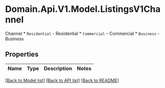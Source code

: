 # Domain.Api.V1.Model.ListingsV1Channel
Channel  * `Residential` - Residential * `Commercial` - Commercial * `Business` - Business
## Properties

Name | Type | Description | Notes
------------ | ------------- | ------------- | -------------

[[Back to Model list]](../README.md#documentation-for-models) [[Back to API list]](../README.md#documentation-for-api-endpoints) [[Back to README]](../README.md)

